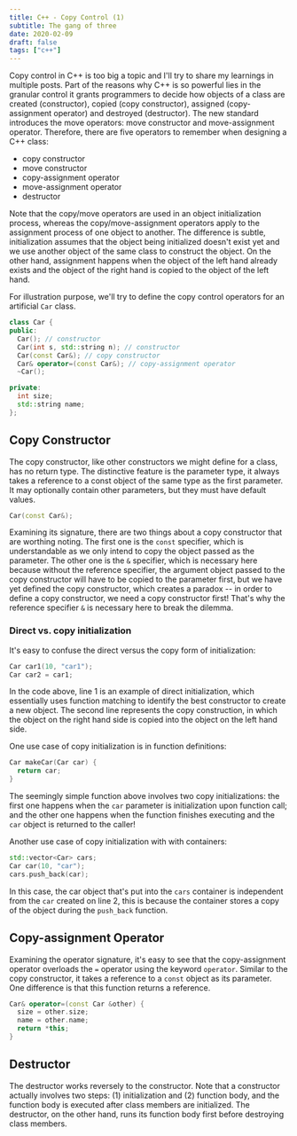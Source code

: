 ```yaml
---
title: C++ - Copy Control (1)
subtitle: The gang of three
date: 2020-02-09
draft: false
tags: ["c++"]
---
```


Copy control in C++ is too big a topic and I'll try to share my learnings in multiple posts.
Part of the reasons why C++ is so powerful lies in the granular control it grants programmers to decide how objects of a class are created (constructor), copied (copy constructor), assigned (copy-assignment operator) and destroyed (destructor).
The new standard introduces the move operators: move constructor and move-assignment operator.
Therefore, there are five operators to remember when designing a C++ class:

+ copy constructor
+ move constructor
+ copy-assignment operator
+ move-assignment operator
+ destructor

Note that the copy/move operators are used in an object initialization process, whereas the copy/move-assignment operators apply to the assignment process of one object to another.
The difference is subtle, initialization assumes that the object being initialized doesn't exist yet and we use another object of the same class to construct the object.
On the other hand, assignment happens when the object of the left hand already exists and the object of the right hand is copied to the object of the left hand. 

For illustration purpose, we'll try to define the copy control operators for an artificial `Car` class.

```cpp
class Car {
public:
  Car(); // constructor
  Car(int s, std::string n); // constructor
  Car(const Car&); // copy constructor
  Car& operator=(const Car&); // copy-assignment operator
  ~Car();

private:
  int size;
  std::string name;
};
```

## Copy Constructor

The copy constructor, like other constructors we might define for a class, has no return type.
The distinctive feature is the parameter type, it always takes a reference to a const object of the same type as the first parameter. 
It may optionally contain other parameters, but they must have default values.

```cpp
Car(const Car&);
```

Examining its signature, there are two things about a copy constructor that are worthing noting.
The first one is the `const` specifier, which is understandable as we only intend to copy the object passed as the parameter.
The other one is the `&` specifier, which is necessary here because without the reference specifier, the argument object passed to the copy constructor will have to be copied to the parameter first, but we have yet defined the copy constructor, which creates a paradox -- in order to define a copy constructor, we need a copy constructor first!
That's why the reference specifier `&` is necessary here to break the dilemma.

### Direct vs. copy initialization

It's easy to confuse the direct versus the copy form of initialization:

```cpp
Car car1(10, "car1");
Car car2 = car1;
```

In the code above, line 1 is an example of direct initialization, which essentially uses function matching to identify the best constructor to create a new object.
The second line represents the copy construction, in which the object on the right hand side is copied into the object on the left hand side.

One use case of copy initialization is in function definitions:

```cpp
Car makeCar(Car car) {
  return car;
}
```

The seemingly simple function above involves two copy initializations: the first one happens when the `car` parameter is initialization upon function call; and the other one happens when the function finishes executing and the `car` object is returned to the caller!

Another use case of copy initialization with with containers: 

```cpp
std::vector<Car> cars;
Car car(10, "car");
cars.push_back(car);
```

In this case, the car object that's put into the `cars` container is independent from the `car` created on line 2, this is because the container stores a copy of the object during the `push_back` function.

## Copy-assignment Operator

Examining the operator signature, it's easy to see that the copy-assignment operator overloads the `=` operator using the keyword `operator`.
Similar to the copy constructor, it takes a reference to a `const` object as its parameter.
One difference is that this function returns a reference.

```cpp
Car& operator=(const Car &other) {
  size = other.size;
  name = other.name;
  return *this;
}
```

## Destructor

The destructor works reversely to the constructor.
Note that a constructor actually involves two steps: (1) initialization and (2) function body, and the function body is executed after class members are initialized.
The destructor, on the other hand, runs its function body first before destroying class members. 

